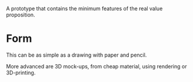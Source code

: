 A prototype that contains the minimum features of the real value proposition.
# Form
This can be as simple as a drawing with paper and pencil.

More advanced are 3D mock-ups, from cheap material, using rendering or 3D-printing.